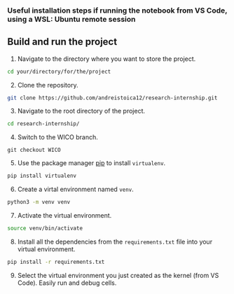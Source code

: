 ### Useful installation steps if running the notebook from VS Code, using a WSL: Ubuntu remote session


## Build and run the project

1. Navigate to the directory where you want to store the project.
```bash
cd your/directory/for/the/project
```

2. Clone the repository.
```bash
git clone https://github.com/andreistoica12/research-internship.git
```

3. Navigate to the root directory of the project.
```bash
cd research-internship/
```

4. Switch to the WICO branch.
```
git checkout WICO
```

5. Use the package manager [pip](https://pip.pypa.io/en/stable/) to install `virtualenv`.
```bash
pip install virtualenv
```

6. Create a virtal environment named `venv`.
```bash
python3 -m venv venv
```
7. Activate the virtual environment.
```bash
source venv/bin/activate
```

8. Install all the dependencies from the `requirements.txt` file into your virtual environment.
```bash
pip install -r requirements.txt
```

9. Select the virtual environment you just created as the kernel (from VS Code). Easily run and debug cells.
